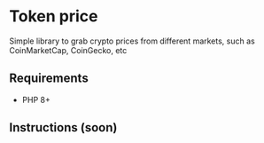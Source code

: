 # Token price

Simple library to grab crypto prices from different markets, such as CoinMarketCap, CoinGecko, etc

## Requirements
* PHP 8+

## Instructions (soon)

